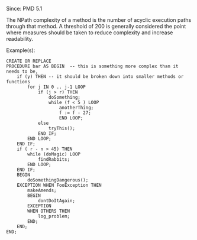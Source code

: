 Since: PMD 5.1

The NPath complexity of a method is the number of acyclic execution paths through that method.
A threshold of 200 is generally considered the point where measures should be taken to reduce
complexity and increase readability.

Example(s):
```
CREATE OR REPLACE
PROCEDURE bar AS BEGIN  -- this is something more complex than it needs to be,
    if (y) THEN -- it should be broken down into smaller methods or functions
        for j IN 0 .. j-1 LOOP
            if (j > r) THEN
                doSomething;
                while (f < 5 ) LOOP
                    anotherThing;
                    f := f - 27;
                    END LOOP;
            else
                tryThis();
            END IF;
        END LOOP;
    END IF;
    if ( r - n > 45) THEN
        while (doMagic) LOOP
            findRabbits;
        END LOOP;
    END IF;
    BEGIN
        doSomethingDangerous();
    EXCEPTION WHEN FooException THEN
        makeAmends;
        BEGIN
            dontDoItAgain;
        EXCEPTION
        WHEN OTHERS THEN
            log_problem;
        END;
    END;
END;
```
